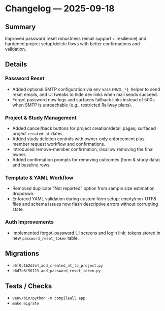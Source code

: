 # Changelog — 2025-09-18

## Summary
Improved password reset robustness (email support + resilience) and hardened project setup/delete flows with better confirmations and validation.

## Details

### Password Reset
- Added optional SMTP configuration via env vars (`MAIL_*`), helper to send reset emails, and UI tweaks to hide dev links when mail sends succeed.
- Forgot password now logs and surfaces fallback links instead of 500s when SMTP is unreachable (e.g., restricted Railway plans).

### Project & Study Management
- Added cancel/back buttons for project creation/detail pages; surfaced project `created_at` dates.
- Added study deletion controls with owner-only enforcement plus member request workflow and confirmations.
- Introduced remove-member confirmation, disallow removing the final owner.
- Added confirmation prompts for removing outcomes (form & study data) and baseline rows.

### Template & YAML Workflow
- Removed duplicate “Not reported” option from sample size estimation dropdown.
- Enforced YAML validation during custom form setup: empty/non-UTF8 files and schema issues now flash descriptive errors without corrupting state.

### Auth Improvements
- Implemented forgot-password UI screens and login link; tokens stored in new `password_reset_token` table.

## Migrations
- `a5f0c1b2d3e4_add_created_at_to_project.py`
- `b6d7e8f90123_add_password_reset_token.py`

## Tests / Checks
- `venv/bin/python -m compileall app`
- `make migrate`

